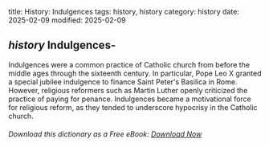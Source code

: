 title: History: Indulgences
tags: history, history
category: history
date: 2025-02-09
modified: 2025-02-09

## _history_  Indulgences-
Indulgences were a common practice of Catholic
  church from before the middle ages through the sixteenth century.
  In particular, Pope Leo X granted a special jubilee indulgence to
  finance Saint Peter's Basilica in Rome.  However, religious
  reformers such as Martin Luther openly criticized the practice of
  paying for penance.  Indulgences became a motivational force for
  religious reform, as they tended to underscore hypocrisy in the
  Catholic church.


###### Download *this* dictionary as a Free eBook: [Download Now]({static}static/SerfHistoryDictionary.pdf)

